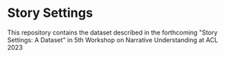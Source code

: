 # Story Settings
This repository contains the dataset described in the forthcoming "Story Settings: A Dataset" in 5th Workshop on Narrative Understanding at ACL 2023

